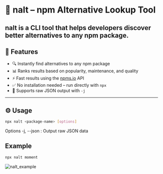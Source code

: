 # 🔁 nalt – npm Alternative Lookup Tool

**nalt** is a CLI tool that helps developers discover **better alternatives** to any npm package.
---

## 🚀 Features

- 🔍 Instantly find alternatives to any npm package
- 📊 Ranks results based on popularity, maintenance, and quality
- ⚡ Fast results using the [npms.io](https://npms.io) API
- ✅ No installation needed – run directly with `npx`
- 🧾 Supports raw JSON output with `-j`

---

## ⚙️ Usage

```bash
npx nalt <package-name> [options]
```
Options
-j, --json : Output raw JSON data


## Example

```bash
npx nalt moment
```

![nalt_example](https://github.com/user-attachments/assets/c7e3825f-a21c-4f3f-a007-7c3af9ece1eb)



